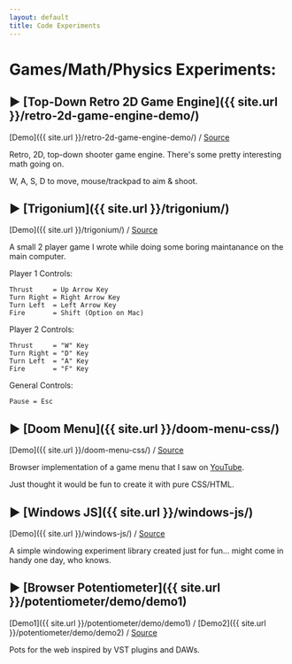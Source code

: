 ```yaml
---
layout: default
title: Code Experiments
---
```


<h1 class="owner-name">Games/Math/Physics Experiments:</h1>

## ▶ [Top-Down Retro 2D Game Engine]({{ site.url }}/retro-2d-game-engine-demo/)
[Demo]({{ site.url }}/retro-2d-game-engine-demo/) / [Source](https://github.com/DusanDimitric/retro-2d-game-engine)

Retro, 2D, top-down shooter game engine.
There's some pretty interesting math going on.

W, A, S, D to move, mouse/trackpad to aim & shoot.

## ▶ [Trigonium]({{ site.url }}/trigonium/)
[Demo]({{ site.url }}/trigonium/) / [Source](https://github.com/DusanDimitric/trigonium)

A small 2 player game I wrote while doing some boring maintanance on the main computer.

Player 1 Controls:
```
Thrust     = Up Arrow Key
Turn Right = Right Arrow Key
Turn Left  = Left Arrow Key
Fire       = Shift (Option on Mac)
```
Player 2 Controls:
```
Thrust     = "W" Key 
Turn Right = "D" Key
Turn Left  = "A" Key 
Fire       = "F" Key
```
General Controls:
```
Pause = Esc
```

## ▶ [Doom Menu]({{ site.url }}/doom-menu-css/)
[Demo]({{ site.url }}/doom-menu-css/) / [Source](https://github.com/DusanDimitric/doom-menu-css)

Browser implementation of a game menu that I saw on [YouTube](https://www.youtube.com/watch?v=LMvXxyjWfIE).

Just thought it would be fun to create it with pure CSS/HTML.

## ▶ [Windows JS]({{ site.url }}/windows-js/)
[Demo]({{ site.url }}/windows-js/) / [Source](https://github.com/DusanDimitric/windows-js)

A simple windowing experiment library created just for fun... might come in handy one day, who knows.

## ▶ [Browser Potentiometer]({{ site.url }}/potentiometer/demo/demo1)
[Demo1]({{ site.url }}/potentiometer/demo/demo1) / [Demo2]({{ site.url }}/potentiometer/demo/demo2) / [Source](https://github.com/DusanDimitric/potentiometer)

Pots for the web inspired by VST plugins and DAWs.
